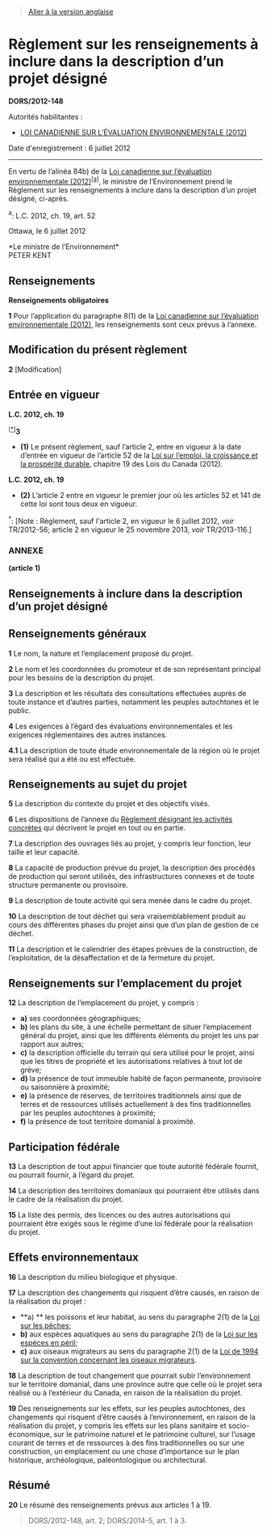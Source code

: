 > [Aller à la version anglaise](/en/Regulations/Statutory%20Orders%20and%20Regulations/2012/148.md)

# Règlement sur les renseignements à inclure dans la description d’un projet désigné

**DORS/2012-148**

Autorités habilitantes : 
- [LOI CANADIENNE SUR L’ÉVALUATION ENVIRONNEMENTALE (2012)](/fr/Lois/Lois%20du%20Canada/2012/ch.%2019,%20art.%2052.md)

Date d'enregistrement : 6 juillet 2012

----------

En vertu de l’alinéa 84b) de la [Loi canadienne sur l’évaluation environnementale (2012)](/fr/Lois/Lois%20du%20Canada/2012/ch.%2019,%20art.%2052.md)<sup><a href='#nbp_81000-2-1256-F_hq_12009'>[a]</a></sup>, le ministre de l’Environnement prend le Règlement sur les renseignements à inclure dans la description d’un projet désigné, ci-après.

<a name='nbp_81000-2-1256-F_hq_12009'><sup>a</sup></a>: L.C. 2012, ch. 19, art. 52<br />

Ottawa, le 6 juillet 2012


<p>*Le ministre de l’Environnement*<br />PETER KENT<br /></p>




## Renseignements



**Renseignements obligatoires**

**1** Pour l’application du paragraphe 8(1) de la [Loi canadienne sur l’évaluation environnementale (2012)](/fr/Lois/Lois%20du%20Canada/2012/ch.%2019,%20art.%2052.md), les renseignements sont ceux prévus à l’annexe.




## Modification du présent règlement


**2** [Modification]




## Entrée en vigueur



**L.C. 2012, ch. 19**

<sup><a href='#fn_IndA829_hq_13015'>[*]</a></sup>**3** 

- **(1)** Le présent règlement, sauf l’article 2, entre en vigueur à la date d’entrée en vigueur de l’article 52 de la [Loi sur l’emploi, la croissance et la prospérité durable](/fr/Lois/Lois%20du%20Canada/2012/ch.%2019.md), chapitre 19 des Lois du Canada (2012).

**L.C. 2012, ch. 19**

- **(2)** L’article 2 entre en vigueur le premier jour où les articles 52 et 141 de cette loi sont tous deux en vigueur.

<a name='fn_IndA829_hq_13015'><sup>*</sup></a>: [Note : Règlement, sauf l'article 2, en vigueur le 6 juillet 2012, *voir* TR/2012-56; article 2 en vigueur le 25 novembre 2013, *voir* TR/2013-116.]<br />




### **ANNEXE** 
**(article 1)**
## Renseignements à inclure dans la description d’un projet désigné

## Renseignements généraux

**1** Le nom, la nature et l’emplacement proposé du projet.


**2** Le nom et les coordonnées du promoteur et de son représentant principal pour les besoins de la description du projet.


**3** La description et les résultats des consultations effectuées auprès de toute instance et d’autres parties, notamment les peuples autochtones et le public.


**4** Les exigences à l’égard des évaluations environnementales et les exigences réglementaires des autres instances.


**4.1** La description de toute étude environnementale de la région où le projet sera réalisé qui a été ou est effectuée.



## Renseignements au sujet du projet

**5** La description du contexte du projet et des objectifs visés.


**6** Les dispositions de l’annexe du [Règlement désignant les activités concrètes](/fr/Règlements/Décrets,%20ordonnances%20et%20règlements%20statutaires/2012/147.md) qui décrivent le projet en tout ou en partie.


**7** La description des ouvrages liés au projet, y compris leur fonction, leur taille et leur capacité.


**8** La capacité de production prévue du projet, la description des procédés de production qui seront utilisés, des infrastructures connexes et de toute structure permanente ou provisoire.


**9** La description de toute activité qui sera menée dans le cadre du projet.


**10** La description de tout déchet qui sera vraisemblablement produit au cours des différentes phases du projet ainsi que d’un plan de gestion de ce déchet.


**11** La description et le calendrier des étapes prévues de la construction, de l’exploitation, de la désaffectation et de la fermeture du projet.



## Renseignements sur l’emplacement du projet

**12** La description de l’emplacement du projet, y compris :
- **a)** ses coordonnées géographiques;
- **b)** les plans du site, à une échelle permettant de situer l’emplacement général du projet, ainsi que les différents éléments du projet les uns par rapport aux autres;
- **c)** la description officielle du terrain qui sera utilisé pour le projet, ainsi que les titres de propriété et les autorisations relatives à tout lot de grève;
- **d)** la présence de tout immeuble habité de façon permanente, provisoire ou saisonnière à proximité;
- **e)** la présence de réserves, de territoires traditionnels ainsi que de terres et de ressources utilisés actuellement à des fins traditionnelles par les peuples autochtones à proximité;
- **f)** la présence de tout territoire domanial à proximité.



## Participation fédérale

**13** La description de tout appui financier que toute autorité fédérale fournit, ou pourrait fournir, à l’égard du projet.


**14** La description des territoires domaniaux qui pourraient être utilisés dans le cadre de la réalisation du projet.


**15** La liste des permis, des licences ou des autres autorisations qui pourraient être exigés sous le régime d’une loi fédérale pour la réalisation du projet.



## Effets environnementaux

**16** La description du milieu biologique et physique.


**17** La description des changements qui risquent d’être causés, en raison de la réalisation du projet :
- **a) ** les poissons et leur habitat, au sens du paragraphe 2(1) de la [Loi sur les pêches](/fr/Lois/Lois%20révisées%20du%20Canada/F/F-14.md);
- **b)** aux espèces aquatiques au sens du paragraphe 2(1) de la [Loi sur les espèces en péril](/fr/Lois/Lois%20du%20Canada/2002/ch.%2029.md);
- **c)** aux oiseaux migrateurs au sens du paragraphe 2(1) de la [Loi de 1994 sur la convention concernant les oiseaux migrateurs](/fr/Lois/Lois%20du%20Canada/1994/ch.%2022.md).


**18** La description de tout changement que pourrait subir l’environnement sur le territoire domanial, dans une province autre que celle où le projet sera réalisé ou à l’extérieur du Canada, en raison de la réalisation du projet.


**19** Des renseignements sur les effets, sur les peuples autochtones, des changements qui risquent d’être causés à l’environnement, en raison de la réalisation du projet, y compris les effets sur les plans sanitaire et socio-économique, sur le patrimoine naturel et le patrimoine culturel, sur l’usage courant de terres et de ressources à des fins traditionnelles ou sur une construction, un emplacement ou une chose d’importance sur le plan historique, archéologique, paléontologique ou architectural.



## Résumé

**20** Le résumé des renseignements prévus aux articles 1 à 19.


> DORS/2012-148, art. 2; DORS/2014-5, art. 1 à 3.


